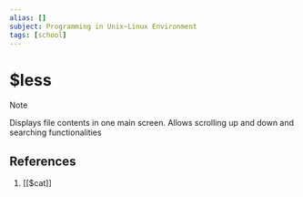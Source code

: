 ```yaml
---
alias: []
subject: Programming in Unix~Linux Environment
tags: [school]
---
```

# $less

>[!note]
> Displays file contents in one main screen. Allows scrolling up and down and searching functionalities

## References
1. [[$cat]]